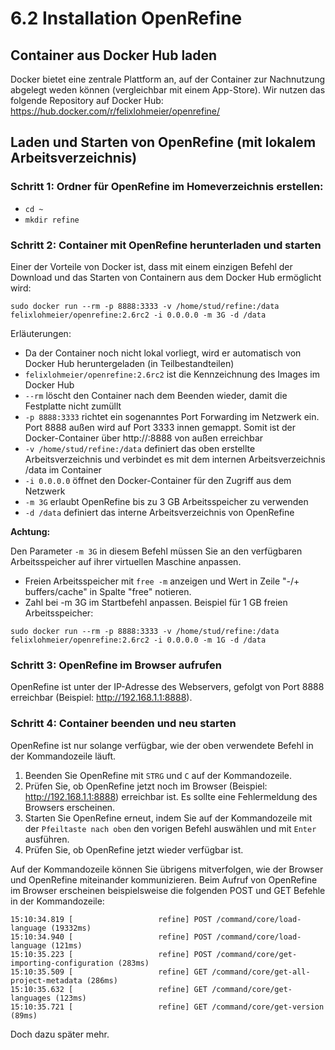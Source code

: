 # 6.2 Installation OpenRefine

## Container aus Docker Hub laden

Docker bietet eine zentrale Plattform an, auf der Container zur Nachnutzung abgelegt weden können (vergleichbar mit einem App-Store). Wir nutzen das folgende Repository auf Docker Hub:
https://hub.docker.com/r/felixlohmeier/openrefine/

## Laden und Starten von OpenRefine (mit lokalem Arbeitsverzeichnis)

### Schritt 1: Ordner für OpenRefine im Homeverzeichnis erstellen:

* ```cd ~```
* ```mkdir refine```

### Schritt 2: Container mit OpenRefine herunterladen und starten

Einer der Vorteile von Docker ist, dass mit einem einzigen Befehl der Download und das Starten von Containern aus dem Docker Hub ermöglicht wird:

```
sudo docker run --rm -p 8888:3333 -v /home/stud/refine:/data felixlohmeier/openrefine:2.6rc2 -i 0.0.0.0 -m 3G -d /data
```

Erläuterungen:

* Da der Container noch nicht lokal vorliegt, wird er automatisch von Docker Hub heruntergeladen (in Teilbestandteilen)
* ```felixlohmeier/openrefine:2.6rc2``` ist die Kennzeichnung des Images im Docker Hub
* ```--rm``` löscht den Container nach dem Beenden wieder, damit die Festplatte nicht zumüllt
* ```-p 8888:3333``` richtet ein sogenanntes Port Forwarding im Netzwerk ein. Port 8888 außen wird auf Port 3333 innen gemappt. Somit ist der Docker-Container über http://<ip-adresse>:8888 von außen erreichbar
* ```-v /home/stud/refine:/data``` definiert das oben erstellte Arbeitsverzeichnis und verbindet es mit dem internen Arbeitsverzeichnis /data im Container
* ```-i 0.0.0.0``` öffnet den Docker-Container für den Zugriff aus dem Netzwerk
* ```-m 3G``` erlaubt OpenRefine bis zu 3 GB Arbeitsspeicher zu verwenden
* ```-d /data``` definiert das interne Arbeitsverzeichnis von OpenRefine

**Achtung:**

Den Parameter ```-m 3G``` in diesem Befehl müssen Sie an den verfügbaren Arbeitsspeicher auf ihrer virtuellen Maschine anpassen.

* Freien Arbeitsspeicher mit ```free -m``` anzeigen und Wert in Zeile "-/+ buffers/cache" in Spalte "free" notieren.
* Zahl bei -m 3G im Startbefehl anpassen. Beispiel für 1 GB freien Arbeitsspeicher:

```
sudo docker run --rm -p 8888:3333 -v /home/stud/refine:/data felixlohmeier/openrefine:2.6rc2 -i 0.0.0.0 -m 1G -d /data
```

### Schritt 3: OpenRefine im Browser aufrufen

OpenRefine ist unter der IP-Adresse des Webservers, gefolgt von Port 8888 erreichbar (Beispiel: http://192.168.1.1:8888).

### Schritt 4: Container beenden und neu starten

OpenRefine ist nur solange verfügbar, wie der oben verwendete Befehl in der Kommandozeile läuft.

1. Beenden Sie OpenRefine mit ```STRG``` und ```C``` auf der Kommandozeile.
2. Prüfen Sie, ob OpenRefine jetzt noch im Browser (Beispiel: http://192.168.1.1:8888) erreichbar ist. Es sollte eine Fehlermeldung des Browsers erscheinen.
3. Starten Sie OpenRefine erneut, indem Sie auf der Kommandozeile mit der ```Pfeiltaste nach oben``` den vorigen Befehl auswählen und mit ```Enter``` ausführen.
4. Prüfen Sie, ob OpenRefine jetzt wieder verfügbar ist.

Auf der Kommandozeile können Sie übrigens mitverfolgen, wie der Browser und OpenRefine miteinander kommunizieren. Beim Aufruf von OpenRefine im Browser erscheinen beispielsweise die folgenden POST und GET Befehle in der Kommandozeile:

```
15:10:34.819 [                   refine] POST /command/core/load-language (19332ms)
15:10:34.940 [                   refine] POST /command/core/load-language (121ms)
15:10:35.223 [                   refine] POST /command/core/get-importing-configuration (283ms)
15:10:35.509 [                   refine] GET /command/core/get-all-project-metadata (286ms)
15:10:35.632 [                   refine] GET /command/core/get-languages (123ms)
15:10:35.721 [                   refine] GET /command/core/get-version (89ms)
```

Doch dazu später mehr.